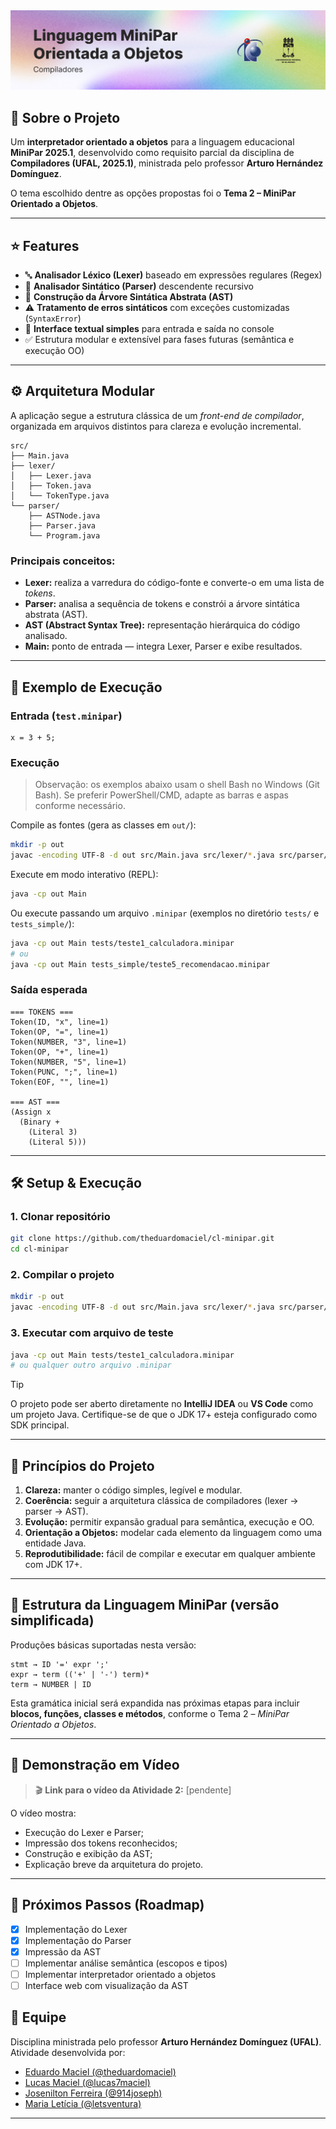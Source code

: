 <picture>
  <source media="(prefers-color-scheme: dark)" srcset="/.github/cover.png">
  <source media="(prefers-color-scheme: light)" srcset="/.github/cover_light.png">
  <img alt="Banner do projeto MiniPar 2025.1" src="/.github/cover_light.png">
</picture>

<br />

## 🚶 Sobre o Projeto

Um **interpretador orientado a objetos** para a linguagem educacional **MiniPar 2025.1**, desenvolvido como requisito parcial da disciplina de **Compiladores (UFAL, 2025.1)**, ministrada pelo professor **Arturo Hernández Domínguez**.  

O tema escolhido dentre as opções propostas foi o **Tema 2 – MiniPar Orientado a Objetos**.

---

## ⭐ Features

- 🔤 **Analisador Léxico (Lexer)** baseado em expressões regulares (Regex)
- 🧱 **Analisador Sintático (Parser)** descendente recursivo
- 🌳 **Construção da Árvore Sintática Abstrata (AST)**
- ⚠️ **Tratamento de erros sintáticos** com exceções customizadas (`SyntaxError`)
- 📄 **Interface textual simples** para entrada e saída no console
- ✅ Estrutura modular e extensível para fases futuras (semântica e execução OO)

---

## ⚙️ Arquitetura Modular

A aplicação segue a estrutura clássica de um *front-end de compilador*, organizada em arquivos distintos para clareza e evolução incremental.

```
src/
├── Main.java
├── lexer/  
│   ├── Lexer.java
│   ├── Token.java
│   └── TokenType.java
└── parser/
    ├── ASTNode.java
    ├── Parser.java
    └── Program.java
```

### Principais conceitos:

- **Lexer:** realiza a varredura do código-fonte e converte-o em uma lista de *tokens*.
- **Parser:** analisa a sequência de tokens e constrói a árvore sintática abstrata (AST).
- **AST (Abstract Syntax Tree):** representação hierárquica do código analisado.
- **Main:** ponto de entrada — integra Lexer, Parser e exibe resultados.

---

## 🧩 Exemplo de Execução

### Entrada (`test.minipar`)
```minipar
x = 3 + 5;
```

### Execução

> Observação: os exemplos abaixo usam o shell Bash no Windows (Git Bash). Se preferir PowerShell/CMD, adapte as barras e aspas conforme necessário.

Compile as fontes (gera as classes em `out/`):

```bash
mkdir -p out
javac -encoding UTF-8 -d out src/Main.java src/lexer/*.java src/parser/*.java
```

Execute em modo interativo (REPL):

```bash
java -cp out Main
```

Ou execute passando um arquivo `.minipar` (exemplos no diretório `tests/` e `tests_simple/`):

```bash
java -cp out Main tests/teste1_calculadora.minipar
# ou
java -cp out Main tests_simple/teste5_recomendacao.minipar
```

### Saída esperada

```
=== TOKENS ===
Token(ID, "x", line=1)
Token(OP, "=", line=1)
Token(NUMBER, "3", line=1)
Token(OP, "+", line=1)
Token(NUMBER, "5", line=1)
Token(PUNC, ";", line=1)
Token(EOF, "", line=1)

=== AST ===
(Assign x
  (Binary +
    (Literal 3)
    (Literal 5)))
```

---

## 🛠️ Setup & Execução

### 1. Clonar repositório

```bash
git clone https://github.com/theduardomaciel/cl-minipar.git
cd cl-minipar
```

### 2. Compilar o projeto

```bash
mkdir -p out
javac -encoding UTF-8 -d out src/Main.java src/lexer/*.java src/parser/*.java
```

### 3. Executar com arquivo de teste

```bash
java -cp out Main tests/teste1_calculadora.minipar
# ou qualquer outro arquivo .minipar
```

> [!TIP]
> O projeto pode ser aberto diretamente no **IntelliJ IDEA** ou **VS Code** como um projeto Java.
> Certifique-se de que o JDK 17+ esteja configurado como SDK principal.

---

## 🧠 Princípios do Projeto

1. **Clareza:** manter o código simples, legível e modular.
2. **Coerência:** seguir a arquitetura clássica de compiladores (lexer → parser → AST).
3. **Evolução:** permitir expansão gradual para semântica, execução e OO.
4. **Orientação a Objetos:** modelar cada elemento da linguagem como uma entidade Java.
5. **Reprodutibilidade:** fácil de compilar e executar em qualquer ambiente com JDK 17+.

---

## 🧮 Estrutura da Linguagem MiniPar (versão simplificada)

Produções básicas suportadas nesta versão:

```
stmt → ID '=' expr ';'
expr → term (('+' | '-') term)*
term → NUMBER | ID
```

Esta gramática inicial será expandida nas próximas etapas para incluir **blocos, funções, classes e métodos**, conforme o Tema 2 – *MiniPar Orientado a Objetos*.

---

## 🎥 Demonstração em Vídeo

> 🎬 **Link para o vídeo da Atividade 2:**
> [pendente]

O vídeo mostra:

* Execução do Lexer e Parser;
* Impressão dos tokens reconhecidos;
* Construção e exibição da AST;
* Explicação breve da arquitetura do projeto.

---

## 🧱 Próximos Passos (Roadmap)

* [x] Implementação do Lexer
* [x] Implementação do Parser
* [x] Impressão da AST
* [ ] Implementar análise semântica (escopos e tipos)
* [ ] Implementar interpretador orientado a objetos
* [ ] Interface web com visualização da AST

## 👥 Equipe

Disciplina ministrada pelo professor **Arturo Hernández Domínguez (UFAL)**.
Atividade desenvolvida por:

* [Eduardo Maciel (@theduardomaciel)](https://github.com/theduardomaciel)
* [Lucas Maciel (@lucas7maciel)](https://github.com/lucas7maciel)
* [Josenilton Ferreira (@914joseph)](https://github.com/914joseph)
* [Maria Letícia (@letsventura)](https://github.com/letsventura)

---


